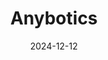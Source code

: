 ---  
layout: startup_page  
title: "Anybotics"  
id: "anybotics.com"  
permalink: "/anyboticsanybotics.com12122024/"  
website: "https://www.anybotics.com/"  
funding_round: "Series B+"  
funding_amount: "$60M"  
investors: "Qualcomm Ventures, Supernova Invest, Bessemer Venture Partners, NGP Capital, Swisscanto, Swisscom Ventures, TDK Ventures, Walden Catalyst"  
about: "Anybotics develops and manufactures Anymal, a quadruped autonomous inspection robot equipped with sensors and cameras for industrial settings. It automates inspections in hazardous environments, minimizing human risk and improving efficiency through preventative maintenance and anomaly detection. This reduces downtime and streamlines maintenance processes for higher productivity and operational reliability."  
markets: "Robotics, AI, Industrial Automation"  
hq: "Zurich, Zurich, Switzerland"  
founded_year: "2016"  
linkedin: "https://www.linkedin.com/company/anybotics/"  
twitter: "https://twitter.com/anybotics"  
instagram: ""  
facebook: "https://www.facebook.com/anybotics"  
crunchbase: "https://www.crunchbase.com/organization/anybotics"  
pitchbook: "https://pitchbook.com/profiles/company/234137-44"  

date_display: "12-Dec-2024"  
date: "2024-12-12"

# SEO Optimization  
meta_title: "Anybotics - Series B+ Funding ($60M)"  
meta_description: "Anybotics, Anybotics develops and manufactures Anymal, a quadruped autonomous inspection robot equipped with sensors and cameras for industrial settings. It auto..."  
meta_keywords: "Anybotics, Robotics, AI, Industrial Automation, Series B+ funding"  
canonical_url: "https://startup.projectstartups.com/anyboticsanybotics.com12122024/"  
---